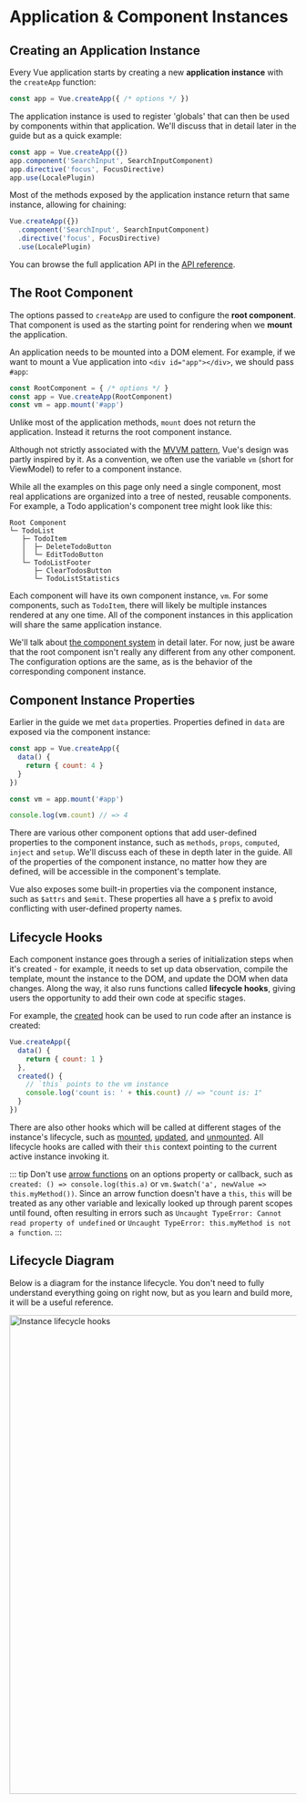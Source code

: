 # Application & Component Instances

## Creating an Application Instance

Every Vue application starts by creating a new **application instance** with the `createApp` function:

```js
const app = Vue.createApp({ /* options */ })
```

The application instance is used to register 'globals' that can then be used by components within that application. We'll discuss that in detail later in the guide but as a quick example:

```js
const app = Vue.createApp({})
app.component('SearchInput', SearchInputComponent)
app.directive('focus', FocusDirective)
app.use(LocalePlugin)
```

Most of the methods exposed by the application instance return that same instance, allowing for chaining:

```js
Vue.createApp({})
  .component('SearchInput', SearchInputComponent)
  .directive('focus', FocusDirective)
  .use(LocalePlugin)
```

You can browse the full application API in the [API reference](../api/application-api.html).

## The Root Component

The options passed to `createApp` are used to configure the **root component**. That component is used as the starting point for rendering when we **mount** the application.

An application needs to be mounted into a DOM element. For example, if we want to mount a Vue application into `<div id="app"></div>`, we should pass `#app`:

```js
const RootComponent = { /* options */ }
const app = Vue.createApp(RootComponent)
const vm = app.mount('#app')
```

Unlike most of the application methods, `mount` does not return the application. Instead it returns the root component instance.

Although not strictly associated with the [MVVM pattern](https://en.wikipedia.org/wiki/Model_View_ViewModel), Vue's design was partly inspired by it. As a convention, we often use the variable `vm` (short for ViewModel) to refer to a component instance.

While all the examples on this page only need a single component, most real applications are organized into a tree of nested, reusable components. For example, a Todo application's component tree might look like this:

```
Root Component
└─ TodoList
   ├─ TodoItem
   │  ├─ DeleteTodoButton
   │  └─ EditTodoButton
   └─ TodoListFooter
      ├─ ClearTodosButton
      └─ TodoListStatistics
```

Each component will have its own component instance, `vm`. For some components, such as `TodoItem`, there will likely be multiple instances rendered at any one time. All of the component instances in this application will share the same application instance.

We'll talk about [the component system](component-basics.html) in detail later. For now, just be aware that the root component isn't really any different from any other component. The configuration options are the same, as is the behavior of the corresponding component instance.

## Component Instance Properties

Earlier in the guide we met `data` properties. Properties defined in `data` are exposed via the component instance:

```js
const app = Vue.createApp({
  data() {
    return { count: 4 }
  }
})

const vm = app.mount('#app')

console.log(vm.count) // => 4
```

There are various other component options that add user-defined properties to the component instance, such as `methods`, `props`, `computed`, `inject` and `setup`. We'll discuss each of these in depth later in the guide. All of the properties of the component instance, no matter how they are defined, will be accessible in the component's template.

Vue also exposes some built-in properties via the component instance, such as `$attrs` and `$emit`. These properties all have a `$` prefix to avoid conflicting with user-defined property names.

## Lifecycle Hooks

Each component instance goes through a series of initialization steps when it's created - for example, it needs to set up data observation, compile the template, mount the instance to the DOM, and update the DOM when data changes. Along the way, it also runs functions called **lifecycle hooks**, giving users the opportunity to add their own code at specific stages.

For example, the [created](../api/options-lifecycle-hooks.html#created) hook can be used to run code after an instance is created:

```js
Vue.createApp({
  data() {
    return { count: 1 }
  },
  created() {
    // `this` points to the vm instance
    console.log('count is: ' + this.count) // => "count is: 1"
  }
})
```

There are also other hooks which will be called at different stages of the instance's lifecycle, such as [mounted](../api/options-lifecycle-hooks.html#mounted), [updated](../api/options-lifecycle-hooks.html#updated), and [unmounted](../api/options-lifecycle-hooks.html#unmounted). All lifecycle hooks are called with their `this` context pointing to the current active instance invoking it.

::: tip
Don't use [arrow functions](https://developer.mozilla.org/en/docs/Web/JavaScript/Reference/Functions/Arrow_functions) on an options property or callback, such as `created: () => console.log(this.a)` or `vm.$watch('a', newValue => this.myMethod())`. Since an arrow function doesn't have a `this`, `this` will be treated as any other variable and lexically looked up through parent scopes until found, often resulting in errors such as `Uncaught TypeError: Cannot read property of undefined` or `Uncaught TypeError: this.myMethod is not a function`.
:::

## Lifecycle Diagram

Below is a diagram for the instance lifecycle. You don't need to fully understand everything going on right now, but as you learn and build more, it will be a useful reference.

<img src="/images/lifecycle.png" width="840" height="auto" style="margin: 0px auto; display: block; max-width: 100%;" loading="lazy" alt="Instance lifecycle hooks">
